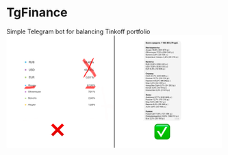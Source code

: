 # TgFinance

Simple Telegram bot for balancing Tinkoff portfolio 
![Example of bot results](https://raw.githubusercontent.com/FerestGo/tg-balancer/master/assets/cover/preview.png)
